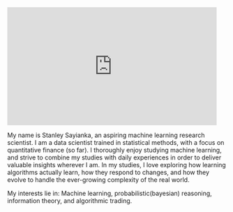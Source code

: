 
<div style="width:480px"><iframe allow="fullscreen" frameBorder="0" height="270" src="https://giphy.com/embed/1u01IRKm3cKUH4GU1U/video" width="480"></iframe></div>

My name is Stanley Sayianka, an aspiring machine learning research scientist. I am a data scientist trained in statistical methods, with a focus on quantitative finance (so far). I thoroughly enjoy studying machine learning, and strive to combine my studies with daily experiences in order to deliver valuable insights wherever I am. In my studies, I love exploring how learning algorithms actually learn, how they respond to changes, and how they evolve to handle the ever-growing complexity of the real world.

My interests lie in: Machine learning, probabilistic(bayesian) reasoning, information theory, and algorithmic trading.
